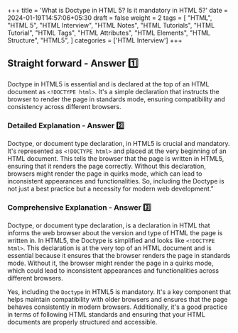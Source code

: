 +++
title = 'What is Doctype in HTML 5? Is it mandatory in HTML 5?'
date = 2024-01-19T14:57:06+05:30
draft = false
weight = 2
tags = [
    "HTML",
    "HTML 5",
    "HTML Interview",
    "HTML Notes",
    "HTML Tutorials",
    "HTML Tutorial",
    "HTML Tags",
    "HTML Attributes",
    "HTML Elements",
    "HTML Structure",
    "HTML5",
]
categories = ['HTML Interview']
+++

## Straight forward - Answer 1️⃣

Doctype in HTML5 is essential and is declared at the top of an HTML document as `<!DOCTYPE html>`. It's a simple declaration that instructs the browser to render the page in standards mode, ensuring compatibility and consistency across different browsers.

### Detailed Explanation - Answer 2️⃣

Doctype, or document type declaration, in HTML5 is crucial and mandatory. It's represented as `<!DOCTYPE html>` and placed at the very beginning of an HTML document. This tells the browser that the page is written in HTML5, ensuring that it renders the page correctly. Without this declaration, browsers might render the page in quirks mode, which can lead to inconsistent appearances and functionalities. So, including the Doctype is not just a best practice but a necessity for modern web development."

### Comprehensive Explanation - Answer 3️⃣

Doctype, or document type declaration, is a declaration in HTML that informs the web browser about the version and type of HTML the page is written in. In HTML5, the Doctype is simplified and looks like `<!DOCTYPE html>`. This declaration is at the very top of an HTML document and is essential because it ensures that the browser renders the page in standards mode. Without it, the browser might render the page in a quirks mode, which could lead to inconsistent appearances and functionalities across different browsers.

Yes, including the `Doctype` in HTML5 is mandatory. It's a key component that helps maintain compatibility with older browsers and ensures that the page behaves consistently in modern browsers. Additionally, it's a good practice in terms of following HTML standards and ensuring that your HTML documents are properly structured and accessible.
